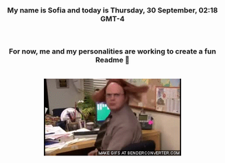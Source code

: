 


<div align="center">
<h3 >My name is Sofia and today is Thursday, 30 September, 02:18 GMT-4</h3><br>
<h3 >For now, me and my personalities are working to create a fun Readme 👋
</h3><br>
<img src='img/dwight.gif' alt='working...'/>
</div>

